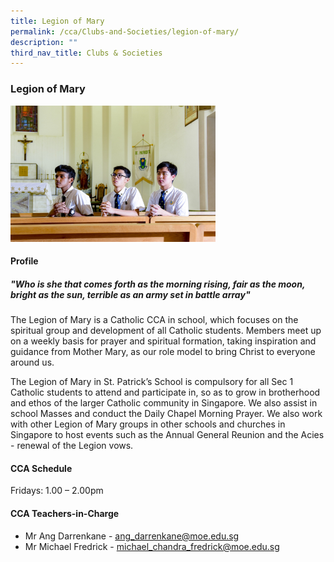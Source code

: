 ```yaml
---
title: Legion of Mary
permalink: /cca/Clubs-and-Societies/legion-of-mary/
description: ""
third_nav_title: Clubs & Societies
---
```

### **Legion of Mary**

<img src="/images/Legion.jpg" 
     style="width:65%">

#### **Profile**

##### **"Who is she that comes forth as the morning rising, fair as the moon, bright as the sun, terrible as an army set in battle array"**

The Legion of Mary is a Catholic CCA in school, which focuses on the spiritual group and development of all Catholic students. Members meet up on a weekly basis for prayer and spiritual formation, taking inspiration and guidance from Mother Mary, as our role model to bring Christ to everyone around us.

The Legion of Mary in St. Patrick’s School is compulsory for all Sec 1 Catholic students to attend and participate in, so as to grow in brotherhood and ethos of the larger Catholic community in Singapore. We also assist in school Masses and conduct the Daily Chapel Morning Prayer. We also work with other Legion of Mary groups in other schools and churches in Singapore to host events such as the Annual General Reunion and the Acies - renewal of the Legion vows.

#### **CCA Schedule**

Fridays: 1.00 – 2.00pm

#### **CCA Teachers-in-Charge**

* Mr Ang Darrenkane - [ang_darrenkane@moe.edu.sg](mailto:ang_darrenkane@moe.edu.sg)  
* Mr Michael Fredrick - [michael_chandra_fredrick@moe.edu.sg](mailto:michael_chandra_fredrick@moe.edu.sg)
